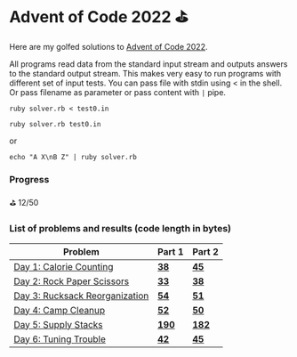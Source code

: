 # Advent of Code 2022 ⛳

Here are my golfed solutions to [Advent of Code 2022](https://adventofcode.com/2022).

All programs read data from the standard input stream and outputs answers to the standard output stream. This makes very easy to run programs with different set of input tests. 
You can pass file with stdin using < in the shell. 
Or pass filename as parameter or pass content with `|` pipe.

```shell
ruby solver.rb < test0.in
```

```shell
ruby solver.rb test0.in
```

or

```shell
echo "A X\nB Z" | ruby solver.rb
```

### Progress
⛳ 12/50

### List of problems and results (code length in bytes)

| Problem | Part 1 | Part 2 |
|---------|--------|--------|
| [Day 1: Calorie Counting](https://adventofcode.com/2022/day/1)| **[38](day1/part1/solver3.rb)** | **[45](day1/part2/solver.rb)** |
| [Day 2: Rock Paper Scissors](https://adventofcode.com/2022/day/2)| **[33](day2/part1/solver2.rb)** | **[38](day2/part2/solver.rb)** |
| [Day 3: Rucksack Reorganization](https://adventofcode.com/2022/day/3)| **[54](day3/part1/solver3.rb)** | **[51](day3/part2/solver3.rb)** |
| [Day 4: Camp Cleanup](https://adventofcode.com/2022/day/4)| **[52](day4/part1/solver4.rb)** | **[50](day4/part2/solver4.rb)** |
| [Day 5: Supply Stacks](https://adventofcode.com/2022/day/5)| **[190](day5/part1/solver.rb)** | **[182](day5/part2/solver.rb)** |
| [Day 6: Tuning Trouble](https://adventofcode.com/2022/day/6)| **[42](day6/part1/solver4.rb)** | **[45](day6/part2/solver3.rb)** |
